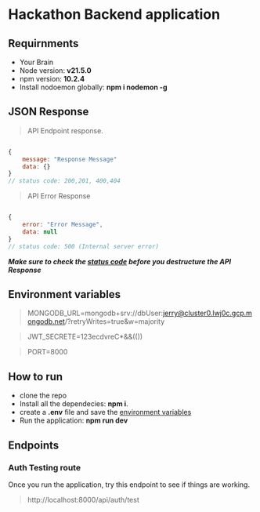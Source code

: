 # Hackathon Backend application

## Requirnments 

- Your Brain
- Node version: **v21.5.0**
- npm version: **10.2.4**
- Install nodoemon globally: **npm i nodemon -g**


## JSON Response


> API Endpoint response.


```js

{
    message: "Response Message"
    data: {}
}
// status code: 200,201, 400,404

```

> API Error Response

```js

{
    error: "Error Message",
    data: null
}
// status code: 500 (Internal server error)
```

***Make sure to check the <u>status code</u> before you destructure the API Response***


## Environment variables

> MONGODB_URL=mongodb+srv://dbUser:jerry@cluster0.lwj0c.gcp.mongodb.net/?retryWrites=true&w=majority

> JWT_SECRETE=123ecdvreC*&&(())

> PORT=8000

## How to run

- clone the repo
- Install all the dependecies: **npm i**.
- create a **.env** file and save the [environment variables](#environment-variables)
- Run the application: **npm run dev**


## Endpoints

### Auth Testing route

Once you run the application, try this endpoint to see if things are working.

> http://localhost:8000/api/auth/test